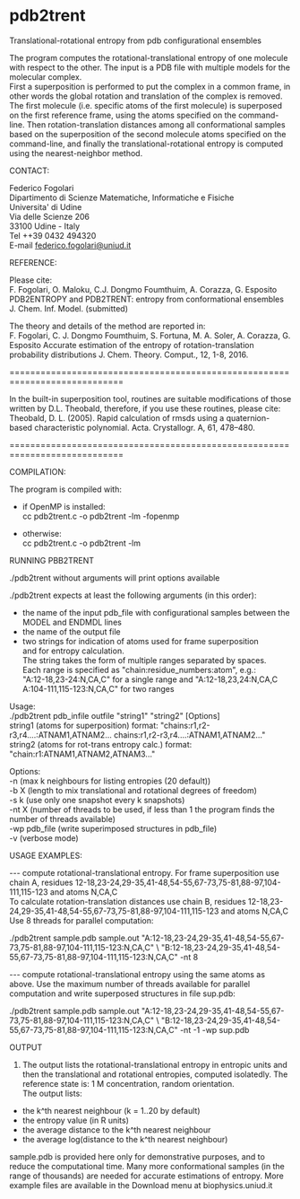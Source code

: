 # pdb2trent
Translational-rotational entropy from pdb configurational ensembles 

The program computes the rotational-translational entropy of one molecule
with respect to the other. The input is a PDB file with multiple models for the 
molecular complex.  
First a superposition is performed to put the complex in a common frame,
in other words the global rotation and translation of the complex is removed.
The first molecule (i.e. specific atoms of the first molecule) is superposed 
on the first reference frame, using the atoms specified on the command-line. 
Then rotation-translation distances among all conformational samples based on 
the superposition of the second molecule atoms specified on the command-line, 
and finally the translational-rotational entropy is 
computed using the nearest-neighbor method.

CONTACT:  

Federico Fogolari  
Dipartimento di Scienze Matematiche, Informatiche e Fisiche  
Universita' di Udine  
Via delle Scienze 206  
33100 Udine - Italy  
Tel ++39 0432 494320  
E-mail federico.fogolari@uniud.it  

REFERENCE:  

Please cite:  
F. Fogolari, O. Maloku, C.J. Dongmo Foumthuim, A. Corazza, G. Esposito
PDB2ENTROPY and PDB2TRENT: entropy from conformational ensembles
J. Chem. Inf. Model. (submitted)

The theory and details of the method are reported in:  
F. Fogolari, C. J. Dongmo Foumthuim, S. Fortuna, M. A. Soler, A. Corazza, G. Esposito
Accurate estimation of the entropy of rotation-translation probability distributions
J. Chem. Theory. Comput., 12, 1-8, 2016.    

============================================================================

In the built-in superposition tool, routines are suitable modifications of
those written by D.L. Theobald, therefore, if you use these routines, please 
cite:  
Theobald, D. L. (2005). Rapid calculation of rmsds using a quaternion-based
characteristic polynomial. Acta. Crystallogr. A, 61, 478–480.

============================================================================

COMPILATION:

The program is compiled with: 

- if OpenMP is installed:  
cc pdb2trent.c -o pdb2trent -lm -fopenmp

- otherwise:  
cc pdb2trent.c -o pdb2trent -lm 

RUNNING PBB2TRENT

./pdb2trent without arguments will print options available

./pdb2trent expects at least the following arguments (in this order):  
 - the name of the input pdb_file with configurational samples between the MODEL and ENDMDL lines  
 - the name of the output file  
 - two strings for indication of atoms used for frame superposition  
   and for entropy calculation.  
The string takes the form of multiple ranges separated by spaces.   
Each range is specified as "chain:residue_numbers:atom", e.g.:  
"A:12-18,23-24:N,CA,C" for a single range and
"A:12-18,23,24:N,CA,C A:104-111,115-123:N,CA,C" for two ranges

Usage:  
./pdb2trent pdb_infile outfile "string1" "string2" [Options]  
string1 (atoms for superposition) format: "chains:r1,r2-r3,r4....:ATNAM1,ATNAM2... chains:r1,r2-r3,r4....:ATNAM1,ATNAM2..."  
string2 (atoms for rot-trans entropy calc.) format: "chain:r1:ATNAM1,ATNAM2,ATNAM3..."  

Options:  
-n (max k neighbours for listing entropies (20 default))  
-b X (length to mix translational and rotational degrees of freedom)  
-s k (use only one snapshot every k snapshots)  
-nt X (number of threads to be used, if less than 1 the program finds the number of threads available)  
-wp pdb_file (write superimposed structures in pdb_file)  
-v (verbose mode)  

USAGE EXAMPLES:  

--- compute rotational-translational entropy. For frame superposition use chain A, residues 
12-18,23-24,29-35,41-48,54-55,67-73,75-81,88-97,104-111,115-123 and atoms N,CA,C  
To calculate rotation-translation distances use chain B, 
residues 12-18,23-24,29-35,41-48,54-55,67-73,75-81,88-97,104-111,115-123 and atoms N,CA,C  
Use 8 threads for parallel computation:  

./pdb2trent sample.pdb sample.out "A:12-18,23-24,29-35,41-48,54-55,67-73,75-81,88-97,104-111,115-123:N,CA,C" \   "B:12-18,23-24,29-35,41-48,54-55,67-73,75-81,88-97,104-111,115-123:N,CA,C" -nt 8 

--- compute rotational-translational entropy using the same atoms as above. Use the maximum number of 
threads available for parallel computation and write superposed structures in file sup.pdb:  

./pdb2trent sample.pdb sample.out "A:12-18,23-24,29-35,41-48,54-55,67-73,75-81,88-97,104-111,115-123:N,CA,C" \   "B:12-18,23-24,29-35,41-48,54-55,67-73,75-81,88-97,104-111,115-123:N,CA,C" -nt -1 -wp sup.pdb

OUTPUT  

1) The output lists the rotational-translational entropy in entropic units
and then the translational and rotational entropies, computed isolatedly.
The reference state is: 1 M concentration, random orientation.  
The output lists:
- the k^th nearest neighbour (k = 1..20 by default) 
- the entropy value (in R units)  
- the average distance to the k^th nearest neighbour  
- the average log(distance to the k^th nearest neighbour)  

sample.pdb is provided here only for demonstrative purposes, and to reduce the 
computational time. Many more conformational samples (in the range of thousands) 
are needed for accurate estimations of entropy.
More example files are available in the Download menu at biophysics.uniud.it

